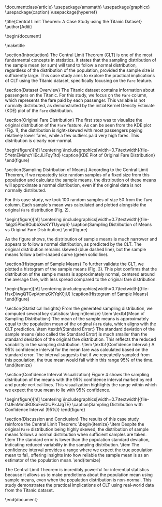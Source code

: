 \documentclass{article}
\usepackage{amsmath}
\usepackage{graphicx}
\usepackage{caption}
\usepackage{hyperref}

\title{Central Limit Theorem: A Case Study using the Titanic Dataset}
\author{Aditi}

\begin{document}

\maketitle

\section{Introduction}
The Central Limit Theorem (CLT) is one of the most fundamental concepts in statistics. It states that the sampling distribution of the sample mean (or sum) will tend to follow a normal distribution, regardless of the distribution of the population, provided the sample size is sufficiently large. This case study aims to explore the practical implications of CLT using the Titanic dataset, specifically focusing on the `Fare` feature.

\section{Dataset Overview}
The Titanic dataset contains information about passengers on the Titanic. For this study, we focus on the `Fare` column, which represents the fare paid by each passenger. This variable is not normally distributed, as demonstrated by the initial Kernel Density Estimate (KDE) plot of the `Fare` distribution.

\section{Original Fare Distribution}
The first step was to visualize the original distribution of the `Fare` feature. As can be seen from the KDE plot (Fig. 1), the distribution is right-skewed with most passengers paying relatively lower fares, while a few outliers paid very high fares. This distribution is clearly non-normal.

\begin{figure}[h!]
\centering
\includegraphics[width=0.7\textwidth]{file-5YetnEMahcYliEcJLiFqyTtd}
\caption{KDE Plot of Original Fare Distribution}
\end{figure}

\section{Sampling Distribution of Means}
According to the Central Limit Theorem, if we repeatedly take random samples of a fixed size from this population and calculate the sample means, the distribution of these means will approximate a normal distribution, even if the original data is not normally distributed.

For this case study, we took 100 random samples of size 50 from the `Fare` column. Each sample's mean was calculated and plotted alongside the original `Fare` distribution (Fig. 2). 

\begin{figure}[h!]
\centering
\includegraphics[width=0.7\textwidth]{file-1algz5PboBOubbXwKYTUywq6}
\caption{Sampling Distribution of Means vs Original Fare Distribution}
\end{figure}

As the figure shows, the distribution of sample means is much narrower and appears to follow a normal distribution, as predicted by the CLT. The original distribution remains skewed (blue dashed line), but the sample means follow a bell-shaped curve (green solid line).

\section{Histogram of Sample Means}
To further validate the CLT, we plotted a histogram of the sample means (Fig. 3). This plot confirms that the distribution of the sample means is approximately normal, centered around the average fare, with less spread compared to the original fare distribution.

\begin{figure}[h!]
\centering
\includegraphics[width=0.7\textwidth]{file-HsxDiwgQTGvpVpmzGKYqK0jU}
\caption{Histogram of Sample Means}
\end{figure}

\section{Statistical Insights}
From the generated sampling distribution, we computed several key statistics:
\begin{itemize}
    \item \textbf{Mean of Sampling Distribution:} The mean of the sample means is approximately equal to the population mean of the original `Fare` data, which aligns with the CLT prediction.
    \item \textbf{Standard Error:} The standard deviation of the sample means (also called the Standard Error) is much smaller than the standard deviation of the original fare distribution. This reflects the reduced variability in the sampling distribution.
    \item \textbf{Confidence Interval:} A 95\% confidence interval for the mean fare was calculated based on the standard error. The interval suggests that if we repeatedly sampled from this population, the true mean would fall within this range 95\% of the time.
\end{itemize}

\section{Confidence Interval Visualization}
Figure 4 shows the sampling distribution of the means with the 95\% confidence interval marked by red and purple vertical lines. This visualization highlights the range within which we expect the true mean to lie with 95\% confidence.

\begin{figure}[h!]
\centering
\includegraphics[width=0.7\textwidth]{file-fsUEnMmdBO8uEwOlUPkJJgTE}
\caption{Sampling Distribution with Confidence Interval (95\%)}
\end{figure}

\section{Discussion and Conclusion}
The results of this case study reinforce the Central Limit Theorem:
\begin{itemize}
    \item Despite the original `Fare` distribution being highly skewed, the distribution of sample means follows a normal distribution when sufficient samples are taken.
    \item The standard error is lower than the population standard deviation, indicating reduced variability in the sampling distribution.
    \item The confidence interval provides a range where we expect the true population mean to fall, offering insights into how reliable the sample mean is as an estimator of the population mean.
\end{itemize}

The Central Limit Theorem is incredibly powerful for inferential statistics because it allows us to make predictions about the population mean using sample means, even when the population distribution is non-normal. This study demonstrates the practical implications of CLT using real-world data from the Titanic dataset.

\end{document}
